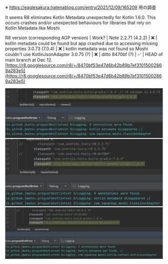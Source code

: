 ※ https://eaglesakura.hatenablog.com/entry/2021/12/09/165209 用の調査

It seems R8 eliminates Kotlin Metadata unexpectedly for Kotlin 1.6.0. This occurs crashes and/or unexpected behaviours for libraries that rely on Kotlin Metadata like Moshi.

R8 version (corresponding AGP version) | Work? | Note
2.2.71 (4.2.2) | :x: | kotlin metadata could be found but app crashed due to accessing missing properties
3.0.73 (7.0.4) | :x: | kotlin metadata was not found so Moshi couldn't use KotlinJsonAdapter
3.0.75 (?) | :x: | ditto
8470bf (?) | :white_check_mark: | HEAD of main branch at Dec 12. [https://r8.googlesource.com/r8/+/8470bf53e47d6b42b89b7ef31015002869a283e5](https://r8.googlesource.com/r8/+/8470bf53e47d6b42b89b7ef31015002869a283e5)

![wont_work_1](assets/agp-704-r8-3073.png)
![wont_work_2](assets/agp-704-r8-3075.png)
![will_work](assets/agp-704-r8-8470bf.png)